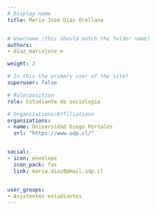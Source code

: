 ```yaml
---
# Display name
title: María José Díaz Orellana


# Username (this should match the folder name)
authors:
- diaz_mariajose_e

weight: 2 

# Is this the primary user of the site?
superuser: false

# Role/position
role: Estudiante de sociología

# Organizations/Affiliations
organizations:
- name: Universidad Diego Portales
  url: "https://www.udp.cl/"


social:
- icon: envelope
  icon_pack: fas
  link: maria.diaz8@mail.udp.cl


user_groups:
- Asistentes estudiantes 
---
```



